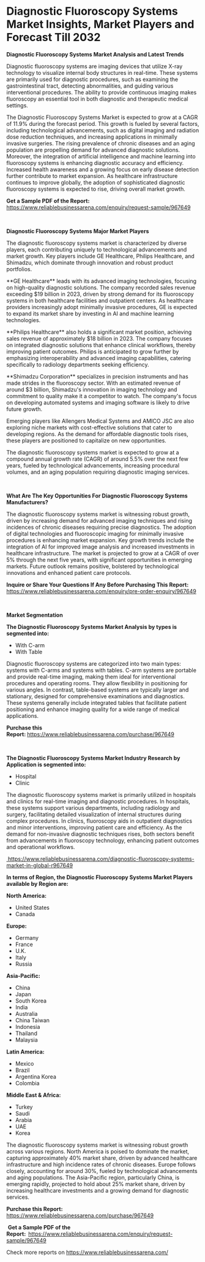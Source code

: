 <p><h1>Diagnostic Fluoroscopy Systems Market Insights, Market Players and Forecast Till 2032</h1></p><p><strong>Diagnostic Fluoroscopy Systems Market Analysis and Latest Trends</strong></p>
<p><p>Diagnostic fluoroscopy systems are imaging devices that utilize X-ray technology to visualize internal body structures in real-time. These systems are primarily used for diagnostic procedures, such as examining the gastrointestinal tract, detecting abnormalities, and guiding various interventional procedures. The ability to provide continuous imaging makes fluoroscopy an essential tool in both diagnostic and therapeutic medical settings.</p><p>The Diagnostic Fluoroscopy Systems Market is expected to grow at a CAGR of 11.9% during the forecast period. This growth is fueled by several factors, including technological advancements, such as digital imaging and radiation dose reduction techniques, and increasing applications in minimally invasive surgeries. The rising prevalence of chronic diseases and an aging population are propelling demand for advanced diagnostic solutions. Moreover, the integration of artificial intelligence and machine learning into fluoroscopy systems is enhancing diagnostic accuracy and efficiency. Increased health awareness and a growing focus on early disease detection further contribute to market expansion. As healthcare infrastructure continues to improve globally, the adoption of sophisticated diagnostic fluoroscopy systems is expected to rise, driving overall market growth.</p></p>
<p><strong>Get a Sample PDF of the Report:&nbsp;</strong> <a href="https://www.reliablebusinessarena.com/enquiry/request-sample/967649?utm_campaign=2185&utm_medium=2&utm_source=Github&utm_content=ia&utm_term=30032025&utm_id=diagnostic-fluoroscopy-systems">https://www.reliablebusinessarena.com/enquiry/request-sample/967649</a></p>
<p>&nbsp;</p>
<p><strong>Diagnostic Fluoroscopy Systems Major Market Players</strong></p>
<p><p>The diagnostic fluoroscopy systems market is characterized by diverse players, each contributing uniquely to technological advancements and market growth. Key players include GE Healthcare, Philips Healthcare, and Shimadzu, which dominate through innovation and robust product portfolios.</p><p>**GE Healthcare** leads with its advanced imaging technologies, focusing on high-quality diagnostic solutions. The company recorded sales revenue exceeding $19 billion in 2023, driven by strong demand for its fluoroscopy systems in both healthcare facilities and outpatient centers. As healthcare providers increasingly adopt minimally invasive procedures, GE is expected to expand its market share by investing in AI and machine learning technologies.</p><p>**Philips Healthcare** also holds a significant market position, achieving sales revenue of approximately $18 billion in 2023. The company focuses on integrated diagnostic solutions that enhance clinical workflows, thereby improving patient outcomes. Philips is anticipated to grow further by emphasizing interoperability and advanced imaging capabilities, catering specifically to radiology departments seeking efficiency.</p><p>**Shimadzu Corporation** specializes in precision instruments and has made strides in the fluoroscopy sector. With an estimated revenue of around $3 billion, Shimadzu's innovation in imaging technology and commitment to quality make it a competitor to watch. The company's focus on developing automated systems and imaging software is likely to drive future growth.</p><p>Emerging players like Allengers Medical Systems and AMICO JSC are also exploring niche markets with cost-effective solutions that cater to developing regions. As the demand for affordable diagnostic tools rises, these players are positioned to capitalize on new opportunities.</p><p>The diagnostic fluoroscopy systems market is expected to grow at a compound annual growth rate (CAGR) of around 5.5% over the next few years, fueled by technological advancements, increasing procedural volumes, and an aging population requiring diagnostic imaging services.</p></p>
<p>&nbsp;</p>
<p><strong>What Are The Key Opportunities For Diagnostic Fluoroscopy Systems Manufacturers?</strong></p>
<p><p>The diagnostic fluoroscopy systems market is witnessing robust growth, driven by increasing demand for advanced imaging techniques and rising incidences of chronic diseases requiring precise diagnostics. The adoption of digital technologies and fluoroscopic imaging for minimally invasive procedures is enhancing market expansion. Key growth trends include the integration of AI for improved image analysis and increased investments in healthcare infrastructure. The market is projected to grow at a CAGR of over 5% through the next five years, with significant opportunities in emerging markets. Future outlook remains positive, bolstered by technological innovations and enhanced patient care protocols.</p></p>
<p><strong>Inquire or Share Your Questions If Any Before Purchasing This Report:</strong> <a href="https://www.reliablebusinessarena.com/enquiry/pre-order-enquiry/967649?utm_campaign=2185&utm_medium=2&utm_source=Github&utm_content=ia&utm_term=30032025&utm_id=diagnostic-fluoroscopy-systems">https://www.reliablebusinessarena.com/enquiry/pre-order-enquiry/967649</a></p>
<p>&nbsp;</p>
<p><strong>Market Segmentation</strong></p>
<p><strong>The Diagnostic Fluoroscopy Systems Market Analysis by types is segmented into:</strong></p>
<p><ul><li>With C-arm</li><li>With Table</li></ul></p>
<p><p>Diagnostic fluoroscopy systems are categorized into two main types: systems with C-arms and systems with tables. C-arm systems are portable and provide real-time imaging, making them ideal for interventional procedures and operating rooms. They allow flexibility in positioning for various angles. In contrast, table-based systems are typically larger and stationary, designed for comprehensive examinations and diagnostics. These systems generally include integrated tables that facilitate patient positioning and enhance imaging quality for a wide range of medical applications.</p></p>
<p><strong>Purchase this Report:&nbsp;</strong><a href="https://www.reliablebusinessarena.com/purchase/967649?utm_campaign=2185&utm_medium=2&utm_source=Github&utm_content=ia&utm_term=30032025&utm_id=diagnostic-fluoroscopy-systems">https://www.reliablebusinessarena.com/purchase/967649</a></p>
<p>&nbsp;</p>
<p><strong>The Diagnostic Fluoroscopy Systems Market Industry Research by Application is segmented into:</strong></p>
<p><ul><li>Hospital</li><li>Clinic</li></ul></p>
<p><p>The diagnostic fluoroscopy systems market is primarily utilized in hospitals and clinics for real-time imaging and diagnostic procedures. In hospitals, these systems support various departments, including radiology and surgery, facilitating detailed visualization of internal structures during complex procedures. In clinics, fluoroscopy aids in outpatient diagnostics and minor interventions, improving patient care and efficiency. As the demand for non-invasive diagnostic techniques rises, both sectors benefit from advancements in fluoroscopy technology, enhancing patient outcomes and operational workflows.</p></p>
<p><a href="https://www.reliablebusinessarena.com/diagnostic-fluoroscopy-systems-market-in-global-r967649?utm_campaign=2185&utm_medium=2&utm_source=Github&utm_content=ia&utm_term=30032025&utm_id=diagnostic-fluoroscopy-systems">&nbsp;https://www.reliablebusinessarena.com/diagnostic-fluoroscopy-systems-market-in-global-r967649</a></p>
<p><strong>In terms of Region, the Diagnostic Fluoroscopy Systems Market Players available by Region are:</strong></p>
<p>
    <p> <strong> North America: </strong>
        <ul>
            <li>United States</li>
            <li>Canada</li>
        </ul>
        </p> 
    <p> <strong> Europe: </strong>
        <ul>
            <li>Germany</li>
            <li>France</li>
            <li>U.K.</li>
            <li>Italy</li>
            <li>Russia</li>
        </ul>
        </p> 
    <p> <strong> Asia-Pacific: </strong>
        <ul>
            <li>China</li>
            <li>Japan</li>
            <li>South Korea</li>
            <li>India</li>
            <li>Australia</li>
            <li>China Taiwan</li>
            <li>Indonesia</li>
            <li>Thailand</li>
            <li>Malaysia</li>
        </ul>
        </p> 
    <p> <strong> Latin America: </strong>
        <ul>
            <li>Mexico</li>
            <li>Brazil</li>
            <li>Argentina Korea</li>
            <li>Colombia</li>
        </ul>
        </p> 
    <p> <strong> Middle East & Africa: </strong>
        <ul>
            <li>Turkey</li>
            <li>Saudi</li>
            <li>Arabia</li>
            <li>UAE</li>
            <li>Korea</li>
        </ul>
    </p>
    </p>
<p><p>The diagnostic fluoroscopy systems market is witnessing robust growth across various regions. North America is poised to dominate the market, capturing approximately 40% market share, driven by advanced healthcare infrastructure and high incidence rates of chronic diseases. Europe follows closely, accounting for around 30%, fueled by technological advancements and aging populations. The Asia-Pacific region, particularly China, is emerging rapidly, projected to hold about 25% market share, driven by increasing healthcare investments and a growing demand for diagnostic services.</p></p>
<p><strong>Purchase this Report: </strong><a href="https://www.reliablebusinessarena.com/purchase/967649?utm_campaign=2185&utm_medium=2&utm_source=Github&utm_content=ia&utm_term=30032025&utm_id=diagnostic-fluoroscopy-systems">https://www.reliablebusinessarena.com/purchase/967649</a></p>
<p>&nbsp;<strong>Get a Sample PDF of the Report:&nbsp;&nbsp;</strong><a href="https://www.reliablebusinessarena.com/enquiry/request-sample/967649?utm_campaign=2185&utm_medium=2&utm_source=Github&utm_content=ia&utm_term=30032025&utm_id=diagnostic-fluoroscopy-systems">https://www.reliablebusinessarena.com/enquiry/request-sample/967649</a></p>
<p><strong></strong></p>
<p>Check more reports on <a href="https://www.reliablebusinessarena.com/?utm_campaign=2185&utm_medium=2&utm_source=Github&utm_content=ia&utm_term=30032025&utm_id=diagnostic-fluoroscopy-systems">https://www.reliablebusinessarena.com/</a></p>